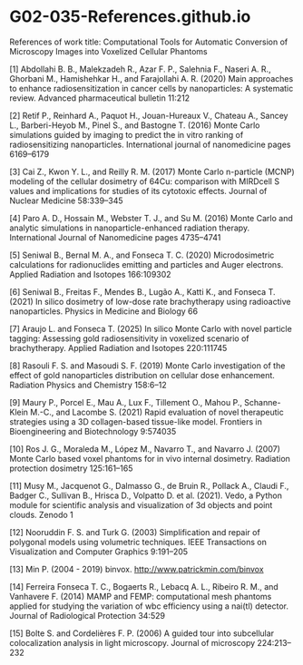 # G02-035-References.github.io
References of work title: Computational Tools for Automatic Conversion of Microscopy Images into Voxelized Cellular Phantoms

[1] Abdollahi B. B., Malekzadeh R., Azar F. P., Salehnia F., Naseri A. R., Ghorbani M., Hamishehkar H., and Farajollahi A. R. (2020) Main approaches to enhance radiosensitization in cancer cells by nanoparticles: A systematic review. Advanced pharmaceutical bulletin 11:212

[2] Retif P., Reinhard A., Paquot H., Jouan-Hureaux V., Chateau A., Sancey L., Barberi-Heyob M., Pinel S., and Bastogne T. (2016) Monte Carlo simulations guided by imaging to predict the in vitro ranking of radiosensitizing nanoparticles. International journal of nanomedicine pages 6169–6179

[3] Cai Z., Kwon Y. L., and Reilly R. M. (2017) Monte Carlo n-particle (MCNP) modeling of the cellular dosimetry of 64Cu: comparison with MIRDcell S values and implications for studies of its cytotoxic effects. Journal
of Nuclear Medicine 58:339–345

[4] Paro A. D., Hossain M., Webster T. J., and Su M. (2016) Monte Carlo and analytic simulations in nanoparticle-enhanced radiation therapy. International Journal of Nanomedicine pages 4735–4741

[5] Seniwal B., Bernal M. A., and Fonseca T. C. (2020) Microdosimetric calculations for radionuclides emitting and particles and Auger electrons. Applied Radiation and Isotopes 166:109302

[6] Seniwal B., Freitas F., Mendes B., Lugão A., Katti K., and Fonseca T. (2021) In silico dosimetry of low-dose rate brachytherapy using radioactive nanoparticles. Physics in Medicine and Biology 66

[7] Araujo L. and Fonseca T. (2025) In silico Monte Carlo with novel particle tagging: Assessing gold radiosensitivity in voxelized scenario of brachytherapy. Applied Radiation and Isotopes 220:111745

[8] Rasouli F. S. and Masoudi S. F. (2019) Monte Carlo investigation of the effect of gold nanoparticles distribution on cellular dose enhancement. Radiation Physics and Chemistry 158:6–12

[9] Maury P., Porcel E., Mau A., Lux F., Tillement O., Mahou P., Schanne-Klein M.-C., and Lacombe S. (2021) Rapid evaluation of novel therapeutic strategies using a 3D collagen-based tissue-like model. Frontiers in Bioengineering and Biotechnology 9:574035

[10] Ros J. G., Moraleda M., López M., Navarro T., and Navarro J. (2007) Monte Carlo based voxel phantoms for in vivo internal dosimetry. Radiation protection dosimetry 125:161–165

[11] Musy M., Jacquenot G., Dalmasso G., de Bruin R., Pollack A., Claudi F., Badger C., Sullivan B., Hrisca D., Volpatto D. et al. (2021). Vedo, a Python module for scientific analysis and visualization of 3d objects and point clouds. Zenodo 1

[12] Nooruddin F. S. and Turk G. (2003) Simplification and repair of polygonal models using volumetric techniques. IEEE Transactions on Visualization and Computer Graphics 9:191–205

[13] Min P. (2004 - 2019) binvox. http://www.patrickmin.com/binvox

[14] Ferreira Fonseca T. C., Bogaerts R., Lebacq A. L., Ribeiro R. M., and Vanhavere F. (2014) MAMP and FEMP: computational mesh phantoms applied for studying the variation of wbc efficiency using a nai(tl) detector. Journal of Radiological Protection 34:529

[15] Bolte S. and Cordelières F. P. (2006) A guided tour into subcellular colocalization analysis in light microscopy. Journal of microscopy 224:213–232

